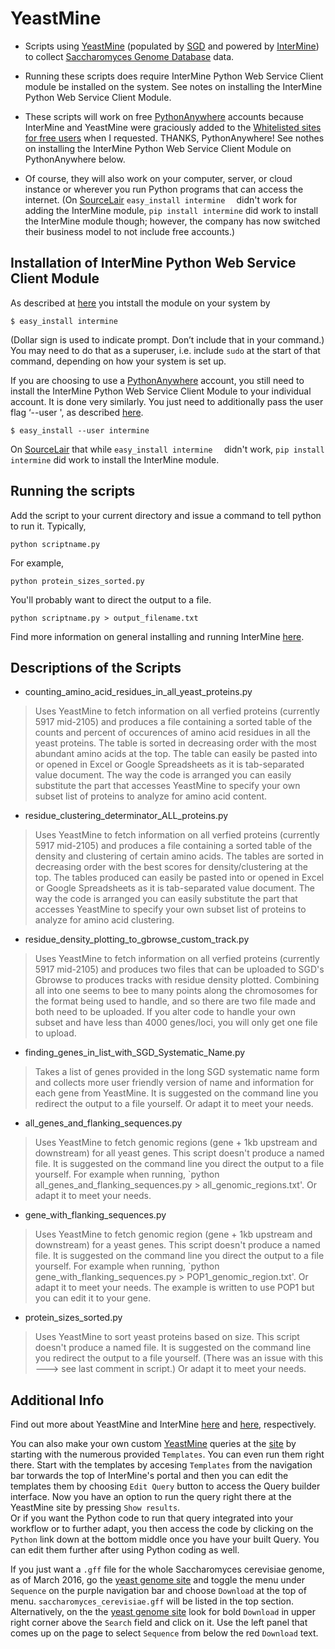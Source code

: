 YeastMine
=========

* Scripts using [YeastMine](http://yeastmine.yeastgenome.org/yeastmine/begin.do) (populated by [SGD](www.yeastgenome.org/) and powered by [InterMine](http://intermine.github.io/intermine.org/)) to collect [Saccharomyces Genome Database](www.yeastgenome.org/) data.

* Running these scripts does require InterMine Python Web Service Client module be installed on the system. See notes on installing the InterMine Python Web Service Client Module.

* These scripts will work on free [PythonAnywhere](https://www.pythonanywhere.com/) accounts because InterMine and YeastMine were graciously added to the [Whitelisted sites for free users](https://www.pythonanywhere.com/whitelist/) when I requested. THANKS, PythonAnywhere! See nothes on installing the InterMine Python Web Service Client Module on PythonAnywhere below.

* Of course, they will also work on your computer, server, or cloud instance or wherever you run Python programs that can access the internet. (On [SourceLair](https://www.sourcelair.com) `easy_install intermine  ` didn't work for adding the InterMine module, `pip install intermine` did work to install the InterMine module though; however, the company has now switched their business model to not include free accounts.)





Installation of InterMine Python Web Service Client Module
----------------------------------------------------------

As described at [here](http://yeastmine.yeastgenome.org/yeastmine/api.do?subtab=python) you intstall the module on your system by

    $ easy_install intermine

(Dollar sign is used to indicate prompt. Don’t include that in your command.)  
You may need to do that as a superuser, i.e. include `sudo` at the start of that command, depending on how your system is set up.


If you are choosing to use a [PythonAnywhere](https://www.pythonanywhere.com/) account, you still need to install the InterMine Python Web Service Client Module to your individual account. It is done very similarly. You just need to additionally pass the user flag ‘--user ', as described [here](https://www.pythonanywhere.com/wiki/InstallingNewModules).
 
    $ easy_install --user intermine


On [SourceLair](https://www.sourcelair.com) that while `easy_install intermine  ` didn't work, `pip install intermine` did work to install the InterMine module.


Running the scripts
------------------
Add the script to your current directory and issue a command to tell python to run it.
Typically,

    python scriptname.py


For example,

    python protein_sizes_sorted.py

You'll probably want to direct the output to a file.

    python scriptname.py > output_filename.txt


Find more information on general installing and running InterMine [here](http://yeastmine.yeastgenome.org/yeastmine/api.do?subtab=python). 

Descriptions of the Scripts
---------------------------

- counting_amino_acid_residues_in_all_yeast_proteins.py

> Uses YeastMine to fetch information on all verfied proteins (currently 5917 mid-2105) and produces a file containing a sorted table of the counts and percent of occurences of amino acid residues in all the yeast proteins. The table is sorted in decreasing order with the most abundant amino acids at the top. The table can easily be pasted into or opened in Excel or Google Spreadsheets as it is tab-separated value document. The way the code is arranged you can easily substitute the part that accesses YeastMine to specify your own subset list of proteins to analyze for amino acid content.

- residue_clustering_determinator_ALL_proteins.py

> Uses YeastMine to fetch information on all verfied proteins (currently 5917 mid-2105) and produces a file containing a sorted table of the density and clustering of certain amino acids.  The tables are sorted in decreasing order with the best scores for density/clustering at the top. The tables produced can easily be pasted into or opened in Excel or Google Spreadsheets as it is tab-separated value document. The way the code is arranged you can easily substitute the part that accesses YeastMine to specify your own subset list of proteins to analyze for amino acid clustering.

- residue_density_plotting_to_gbrowse_custom_track.py

> Uses YeastMine to fetch information on all verfied proteins (currently 5917 mid-2105) and produces two files that can be uploaded to SGD's Gbrowse to produces tracks with residue density plotted. Combining all into one seems to bee to many points along the chromosomes for the format being used to handle, and so there are two file made and both need to be uploaded. If you alter code to handle your own subset and have less than 4000 genes/loci, you will only get one file to upload.


- finding_genes_in_list_with_SGD_Systematic_Name.py

> Takes a list of genes provided in the long SGD systematic name form and collects more user friendly version of name and information for each gene from YeastMine. It is suggested on the command line you redirect the output to a file yourself. Or adapt it to meet your needs.

- all_genes_and_flanking_sequences.py

> Uses YeastMine to fetch genomic regions (gene + 1kb upstream and downstream) for all yeast genes. This script doesn't produce a named file. It is suggested on the command line you direct the output to a file yourself. For example when running, `python all_genes_and_flanking_sequences.py > all_genomic_regions.txt'. Or adapt it to meet your needs.


- gene_with_flanking_sequences.py

> Uses YeastMine to fetch genomic region (gene + 1kb upstream and downstream) for a yeast genes. This script doesn't produce a named file. It is suggested on the command line you direct the output to a file yourself. For example when running, `python gene_with_flanking_sequences.py > POP1_genomic_region.txt'. Or adapt it to meet your needs. The example is written to use POP1 but you can edit it to your gene.

- protein_sizes_sorted.py

> Uses YeastMine to sort yeast proteins based on size. This script doesn't produce a named file. It is suggested on the command line you redirect the output to a file yourself. (There was an issue with this ---> see last comment in script.) Or adapt it to meet your needs.

Additional Info
----------------

Find out more about YeastMine and InterMine [here](http://yeastmine.yeastgenome.org/yeastmine/begin.do) and [here](http://intermine.github.io/intermine.org/), respectively.

You can also make your own custom [YeastMine](http://yeastmine.yeastgenome.org/yeastmine/begin.do) queries at the [site](http://yeastmine.yeastgenome.org/yeastmine/begin.do) by starting with the numerous provided `Templates`. You can even run them right there. Start with the templates by accesing `Templates` from the navigation bar torwards the top of InterMine's portal and then you can edit the templates them by choosing `Edit Query` button to access the Query builder interface. Now you have an option to run the query right there at the YeastMine site by pressing `Show results`.  
Or if you want the Python code to run that query integrated into your workflow or to further adapt, you then access the code by clicking on the `Python` link down at the bottom middle once you have your built Query. You can edit them further after using Python coding as well.

If you just want a `.gff` file for the whole Saccharomyces cerevisiae genome, as of March 2016, go the [yeast genome site](http://www.yeastgenome.org/) and toggle the menu under `Sequence` on the purple navigation bar and choose `Download` at the top of menu. `saccharomyces_cerevisiae.gff` will be listed in the top section. Alternatively, on the the [yeast genome site](http://www.yeastgenome.org/) look for bold `Download` in upper right corner above the `Search` field and click on it. Use the left panel that comes up on the page to select `Sequence` from below the red `Download` text.
